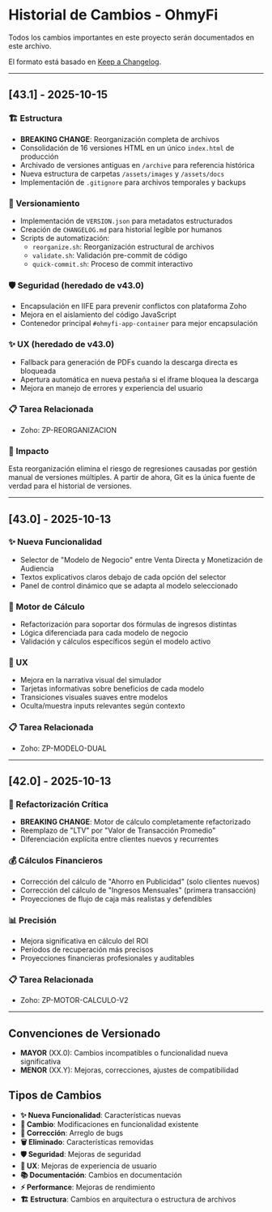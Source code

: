 # Historial de Cambios - OhmyFi

Todos los cambios importantes en este proyecto serán documentados en este archivo.

El formato está basado en [Keep a Changelog](https://keepachangelog.com/es-ES/1.0.0/).

---

## [43.1] - 2025-10-15

### 🏗️ Estructura
- **BREAKING CHANGE**: Reorganización completa de archivos
- Consolidación de 16 versiones HTML en un único `index.html` de producción
- Archivado de versiones antiguas en `/archive` para referencia histórica
- Nueva estructura de carpetas `/assets/images` y `/assets/docs`
- Implementación de `.gitignore` para archivos temporales y backups

### 🔧 Versionamiento
- Implementación de `VERSION.json` para metadatos estructurados
- Creación de `CHANGELOG.md` para historial legible por humanos
- Scripts de automatización:
  - `reorganize.sh`: Reorganización estructural de archivos
  - `validate.sh`: Validación pre-commit de código
  - `quick-commit.sh`: Proceso de commit interactivo

### 🛡️ Seguridad (heredado de v43.0)
- Encapsulación en IIFE para prevenir conflictos con plataforma Zoho
- Mejora en el aislamiento del código JavaScript
- Contenedor principal `#ohmyfi-app-container` para mejor encapsulación

### ✨ UX (heredado de v43.0)
- Fallback para generación de PDFs cuando la descarga directa es bloqueada
- Apertura automática en nueva pestaña si el iframe bloquea la descarga
- Mejora en manejo de errores y experiencia del usuario

### 📋 Tarea Relacionada
- Zoho: ZP-REORGANIZACION

### 🎯 Impacto
Esta reorganización elimina el riesgo de regresiones causadas por gestión manual de versiones múltiples. A partir de ahora, Git es la única fuente de verdad para el historial de versiones.

---

## [43.0] - 2025-10-13

### ✨ Nueva Funcionalidad
- Selector de "Modelo de Negocio" entre Venta Directa y Monetización de Audiencia
- Textos explicativos claros debajo de cada opción del selector
- Panel de control dinámico que se adapta al modelo seleccionado

### 🔧 Motor de Cálculo
- Refactorización para soportar dos fórmulas de ingresos distintas
- Lógica diferenciada para cada modelo de negocio
- Validación y cálculos específicos según el modelo activo

### 🎨 UX
- Mejora en la narrativa visual del simulador
- Tarjetas informativas sobre beneficios de cada modelo
- Transiciones visuales suaves entre modelos
- Oculta/muestra inputs relevantes según contexto

### 📋 Tarea Relacionada
- Zoho: ZP-MODELO-DUAL

---

## [42.0] - 2025-10-13

### 🔧 Refactorización Crítica
- **BREAKING CHANGE**: Motor de cálculo completamente refactorizado
- Reemplazo de "LTV" por "Valor de Transacción Promedio"
- Diferenciación explícita entre clientes nuevos y recurrentes

### 💰 Cálculos Financieros
- Corrección del cálculo de "Ahorro en Publicidad" (solo clientes nuevos)
- Corrección del cálculo de "Ingresos Mensuales" (primera transacción)
- Proyecciones de flujo de caja más realistas y defendibles

### 📊 Precisión
- Mejora significativa en cálculo del ROI
- Períodos de recuperación más precisos
- Proyecciones financieras profesionales y auditables

### 📋 Tarea Relacionada
- Zoho: ZP-MOTOR-CALCULO-V2

---

## Convenciones de Versionado

- **MAYOR** (XX.0): Cambios incompatibles o funcionalidad nueva significativa
- **MENOR** (XX.Y): Mejoras, correcciones, ajustes de compatibilidad

## Tipos de Cambios

- **✨ Nueva Funcionalidad**: Características nuevas
- **🔧 Cambio**: Modificaciones en funcionalidad existente
- **🐛 Corrección**: Arreglo de bugs
- **🗑️ Eliminado**: Características removidas
- **🛡️ Seguridad**: Mejoras de seguridad
- **🎨 UX**: Mejoras de experiencia de usuario
- **📚 Documentación**: Cambios en documentación
- **⚡ Performance**: Mejoras de rendimiento
- **🏗️ Estructura**: Cambios en arquitectura o estructura de archivos
